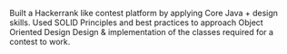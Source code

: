 Built a Hackerrank like contest platform by applying Core Java + design skills.
Used SOLID Principles and best practices to approach Object Oriented Design
Design & implementation of the classes required for a contest to work.
